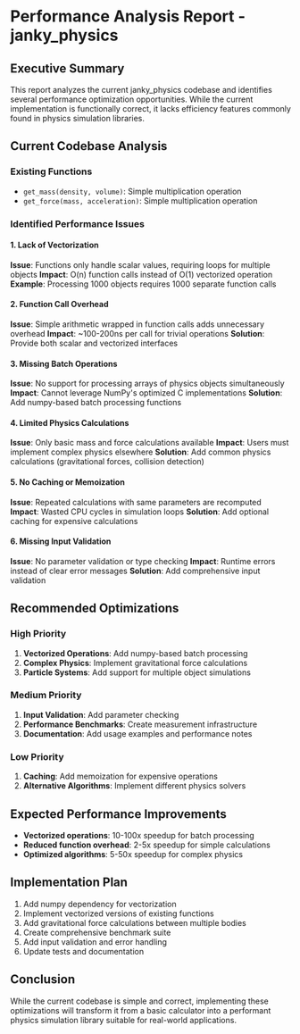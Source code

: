 # Performance Analysis Report - janky_physics

## Executive Summary

This report analyzes the current janky_physics codebase and identifies several performance optimization opportunities. While the current implementation is functionally correct, it lacks efficiency features commonly found in physics simulation libraries.

## Current Codebase Analysis

### Existing Functions
- `get_mass(density, volume)`: Simple multiplication operation
- `get_force(mass, acceleration)`: Simple multiplication operation

### Identified Performance Issues

#### 1. Lack of Vectorization
**Issue**: Functions only handle scalar values, requiring loops for multiple objects
**Impact**: O(n) function calls instead of O(1) vectorized operation
**Example**: Processing 1000 objects requires 1000 separate function calls

#### 2. Function Call Overhead
**Issue**: Simple arithmetic wrapped in function calls adds unnecessary overhead
**Impact**: ~100-200ns per call for trivial operations
**Solution**: Provide both scalar and vectorized interfaces

#### 3. Missing Batch Operations
**Issue**: No support for processing arrays of physics objects simultaneously
**Impact**: Cannot leverage NumPy's optimized C implementations
**Solution**: Add numpy-based batch processing functions

#### 4. Limited Physics Calculations
**Issue**: Only basic mass and force calculations available
**Impact**: Users must implement complex physics elsewhere
**Solution**: Add common physics calculations (gravitational forces, collision detection)

#### 5. No Caching or Memoization
**Issue**: Repeated calculations with same parameters are recomputed
**Impact**: Wasted CPU cycles in simulation loops
**Solution**: Add optional caching for expensive calculations

#### 6. Missing Input Validation
**Issue**: No parameter validation or type checking
**Impact**: Runtime errors instead of clear error messages
**Solution**: Add comprehensive input validation

## Recommended Optimizations

### High Priority
1. **Vectorized Operations**: Add numpy-based batch processing
2. **Complex Physics**: Implement gravitational force calculations
3. **Particle Systems**: Add support for multiple object simulations

### Medium Priority
1. **Input Validation**: Add parameter checking
2. **Performance Benchmarks**: Create measurement infrastructure
3. **Documentation**: Add usage examples and performance notes

### Low Priority
1. **Caching**: Add memoization for expensive operations
2. **Alternative Algorithms**: Implement different physics solvers

## Expected Performance Improvements

- **Vectorized operations**: 10-100x speedup for batch processing
- **Reduced function overhead**: 2-5x speedup for simple calculations
- **Optimized algorithms**: 5-50x speedup for complex physics

## Implementation Plan

1. Add numpy dependency for vectorization
2. Implement vectorized versions of existing functions
3. Add gravitational force calculations between multiple bodies
4. Create comprehensive benchmark suite
5. Add input validation and error handling
6. Update tests and documentation

## Conclusion

While the current codebase is simple and correct, implementing these optimizations will transform it from a basic calculator into a performant physics simulation library suitable for real-world applications.
